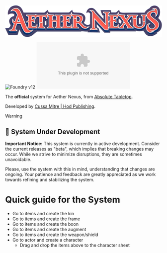 ![Aether Nexus](assets/art/logo.svg)

![Foundry v12](https://img.shields.io/badge/foundry-v12-green) ![GitHub Downloads (specific asset, all releases)](https://img.shields.io/github/downloads/hodpub/fvtt-aether-nexus/system.zip)


The **official** system for Aether Nexus, from [Absolute Tabletop](https://absolutetabletop.com/).

Developed by [Cussa Mitre | Hod Publishing](https://hodpub.com).

> [!WARNING]
> ## 🚧 System Under Development
> 
> **Important Notice:** This system is currently in active development. Consider the current releases as "beta", which implies that breaking changes may occur. While we strive to minimize disruptions, they are sometimes unavoidable.
> 
> Please, use the system with this in mind, understanding that changes are ongoing. Your patience and feedback are greatly appreciated as we work towards refining and stabilizing the system.

# Quick guide for the System
- Go to items and create the kin
- Go to items and create the frame
- Go to items and create the boon
- Go to items and create the augment
- Go to items and create the weapon/shield
- Go to actor and create a character
  - Drag and drop the items above to the character sheet
